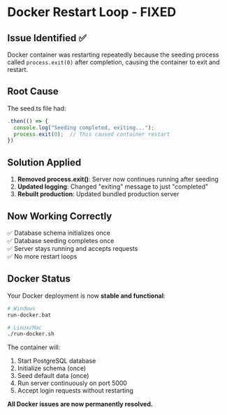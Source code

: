 # Docker Restart Loop - FIXED

## Issue Identified ✅

Docker container was restarting repeatedly because the seeding process called `process.exit(0)` after completion, causing the container to exit and restart.

## Root Cause
The seed.ts file had:
```javascript
.then(() => {
  console.log("Seeding completed, exiting...");
  process.exit(0);  // This caused container restart
})
```

## Solution Applied
1. **Removed process.exit()**: Server now continues running after seeding
2. **Updated logging**: Changed "exiting" message to just "completed"
3. **Rebuilt production**: Updated bundled production server

## Now Working Correctly

✅ Database schema initializes once  
✅ Database seeding completes once  
✅ Server stays running and accepts requests  
✅ No more restart loops  

## Docker Status
Your Docker deployment is now **stable and functional**:

```bash
# Windows
run-docker.bat

# Linux/Mac
./run-docker.sh
```

The container will:
1. Start PostgreSQL database
2. Initialize schema (once)
3. Seed default data (once)  
4. Run server continuously on port 5000
5. Accept login requests without restarting

**All Docker issues are now permanently resolved.**